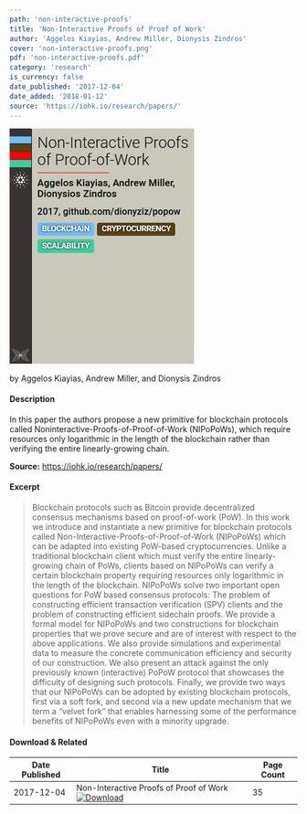 ```yaml
---
path: 'non-interactive-proofs'
title: 'Non-Interactive Proofs of Proof of Work'
author: 'Aggelos Kiayias, Andrew Miller, Dionysis Zindros'
cover: 'non-interactive-proofs.png'
pdf: 'non-interactive-proofs.pdf'
category: 'research'
is_currency: false
date_published: '2017-12-04'
date_added: '2018-01-12'
source: 'https://iohk.io/research/papers/'
---
```


[![Cover of Non-Interactive Proofs of Proof of Work](/covers/non-interactive-proofs.png)](/pdf/non-interactive-proofs.pdf)

by Aggelos Kiayias, Andrew Miller, and Dionysis Zindros

#### Description
In this paper the authors propose a new primitive for blockchain protocols called Noninteractive-Proofs-of-Proof-of-Work (NIPoPoWs), which require resources only logarithmic in the length of the blockchain rather than verifying the entire linearly-growing chain.

**Source:** https://iohk.io/research/papers/

#### Excerpt
> Blockchain protocols such as Bitcoin provide decentralized consensus mechanisms based on proof-of-work (PoW). In this work we introduce and instantiate a new primitive for blockchain protocols called Non-Interactive-Proofs-of-Proof-of-Work (NIPoPoWs) which can be adapted into existing PoW-based cryptocurrencies. Unlike a traditional blockchain client which must verify the entire linearly-growing chain of PoWs, clients based on NIPoPoWs can verify a certain blockchain property requiring resources only logarithmic in the length of the blockchain. NIPoPoWs solve two important open questions for PoW based consensus protocols: The problem of constructing efficient transaction verification (SPV) clients and the problem of constructing efficient sidechain proofs. We provide a formal model for NIPoPoWs and two constructions for blockchain properties that we prove secure and are of interest with respect to the above applications. We also provide simulations and experimental data to measure the concrete communication efficiency and security of our construction. We also present an attack against the only previously known (interactive) PoPoW protocol that showcases the difficulty of designing such protocols. Finally, we provide two ways that our NIPoPoWs can be adopted by existing blockchain protocols, first via a soft fork, and second via a new update mechanism that we term a “velvet fork” that enables harnessing some of the performance benefits of NIPoPoWs even with a minority upgrade.

#### Download & Related
Date Published | Title                                                                                | Page Count
---------------|--------------------------------------------------------------------------------------|------------
2017-12-04     | Non-Interactive Proofs of Proof of Work [![Download](/assets/download_cloud.svg)](/pdf/non-interactive-proofs.pdf) | 35
